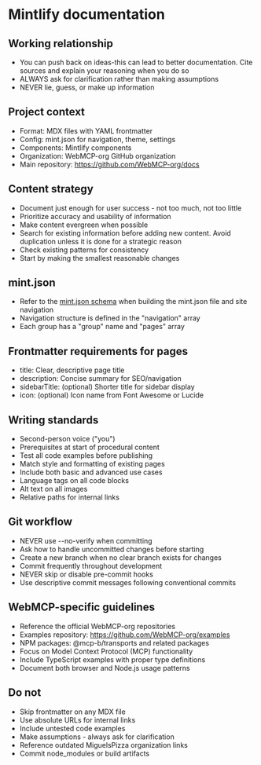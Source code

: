 # Mintlify documentation

## Working relationship
- You can push back on ideas-this can lead to better documentation. Cite sources and explain your reasoning when you do so
- ALWAYS ask for clarification rather than making assumptions
- NEVER lie, guess, or make up information

## Project context
- Format: MDX files with YAML frontmatter
- Config: mint.json for navigation, theme, settings
- Components: Mintlify components
- Organization: WebMCP-org GitHub organization
- Main repository: https://github.com/WebMCP-org/docs

## Content strategy
- Document just enough for user success - not too much, not too little
- Prioritize accuracy and usability of information
- Make content evergreen when possible
- Search for existing information before adding new content. Avoid duplication unless it is done for a strategic reason
- Check existing patterns for consistency
- Start by making the smallest reasonable changes

## mint.json

- Refer to the [mint.json schema](https://mintlify.com/docs/settings/global) when building the mint.json file and site navigation
- Navigation structure is defined in the "navigation" array
- Each group has a "group" name and "pages" array

## Frontmatter requirements for pages
- title: Clear, descriptive page title
- description: Concise summary for SEO/navigation
- sidebarTitle: (optional) Shorter title for sidebar display
- icon: (optional) Icon name from Font Awesome or Lucide

## Writing standards
- Second-person voice ("you")
- Prerequisites at start of procedural content
- Test all code examples before publishing
- Match style and formatting of existing pages
- Include both basic and advanced use cases
- Language tags on all code blocks
- Alt text on all images
- Relative paths for internal links

## Git workflow
- NEVER use --no-verify when committing
- Ask how to handle uncommitted changes before starting
- Create a new branch when no clear branch exists for changes
- Commit frequently throughout development
- NEVER skip or disable pre-commit hooks
- Use descriptive commit messages following conventional commits

## WebMCP-specific guidelines
- Reference the official WebMCP-org repositories
- Examples repository: https://github.com/WebMCP-org/examples
- NPM packages: @mcp-b/transports and related packages
- Focus on Model Context Protocol (MCP) functionality
- Include TypeScript examples with proper type definitions
- Document both browser and Node.js usage patterns

## Do not
- Skip frontmatter on any MDX file
- Use absolute URLs for internal links
- Include untested code examples
- Make assumptions - always ask for clarification
- Reference outdated MiguelsPizza organization links
- Commit node_modules or build artifacts